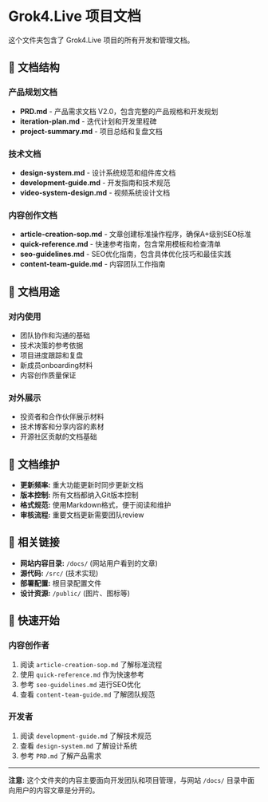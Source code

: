 # Grok4.Live 项目文档

这个文件夹包含了 Grok4.Live 项目的所有开发和管理文档。

## 📁 文档结构

### 产品规划文档
- **PRD.md** - 产品需求文档 V2.0，包含完整的产品规格和开发规划
- **iteration-plan.md** - 迭代计划和开发里程碑
- **project-summary.md** - 项目总结和复盘文档

### 技术文档  
- **design-system.md** - 设计系统规范和组件库文档
- **development-guide.md** - 开发指南和技术规范
- **video-system-design.md** - 视频系统设计文档

### 内容创作文档
- **article-creation-sop.md** - 文章创建标准操作程序，确保A+级别SEO标准
- **quick-reference.md** - 快速参考指南，包含常用模板和检查清单
- **seo-guidelines.md** - SEO优化指南，包含具体优化技巧和最佳实践
- **content-team-guide.md** - 内容团队工作指南

## 🎯 文档用途

### 对内使用
- 团队协作和沟通的基础
- 技术决策的参考依据  
- 项目进度跟踪和复盘
- 新成员onboarding材料
- 内容创作质量保证

### 对外展示
- 投资者和合作伙伴展示材料
- 技术博客和分享内容的素材
- 开源社区贡献的文档基础

## 📝 文档维护

- **更新频率:** 重大功能更新时同步更新文档
- **版本控制:** 所有文档都纳入Git版本控制
- **格式规范:** 使用Markdown格式，便于阅读和维护
- **审核流程:** 重要文档更新需要团队review

## 🔗 相关链接

- **网站内容目录:** `/docs/` (网站用户看到的文章)
- **源代码:** `/src/` (技术实现)
- **部署配置:** 根目录配置文件
- **设计资源:** `/public/` (图片、图标等)

## 🚀 快速开始

### 内容创作者
1. 阅读 `article-creation-sop.md` 了解标准流程
2. 使用 `quick-reference.md` 作为快速参考
3. 参考 `seo-guidelines.md` 进行SEO优化
4. 查看 `content-team-guide.md` 了解团队规范

### 开发者
1. 阅读 `development-guide.md` 了解技术规范
2. 查看 `design-system.md` 了解设计系统
3. 参考 `PRD.md` 了解产品需求

---

**注意:** 这个文件夹的内容主要面向开发团队和项目管理，与网站 `/docs/` 目录中面向用户的内容文章是分开的。 
